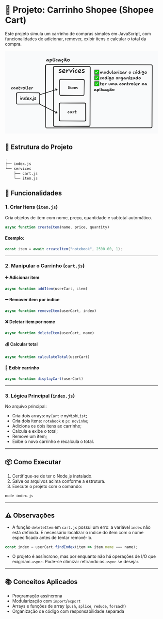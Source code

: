 # 🛒 Projeto: Carrinho Shopee (Shopee Cart)

Este projeto simula um carrinho de compras simples em JavaScript, com funcionalidades de adicionar, remover, exibir itens e calcular o total da compra.

<p align="center">
  <img src="image/schema.png" alt="Foto do esquema da aplicação" />
</p>

## 📁 Estrutura do Projeto

```
.
├── index.js
└── services
    ├── cart.js
    └── item.js
```

## 🚀 Funcionalidades

### 1. Criar Itens (`item.js`)
Cria objetos de item com nome, preço, quantidade e subtotal automático.

```js
async function createItem(name, price, quantity)
```

#### Exemplo:
```js
const item = await createItem("notebook", 2500.00, 1);
```

---

### 2. Manipular o Carrinho (`cart.js`)

#### ➕ Adicionar item
```js
async function addItem(userCart, item)
```

#### ➖ Remover item por índice
```js
async function removeItem(userCart, index)
```

#### ❌ Deletar item por nome
```js
async function deleteItem(userCart, name)
```

#### 💰 Calcular total
```js
async function calculateTotal(userCart)
```

#### 🧾 Exibir carrinho
```js
async function displayCart(userCart)
```

---

### 3. Lógica Principal (`index.js`)

No arquivo principal:

- Cria dois arrays: `myCart` e `myWishList`;
- Cria dois itens: `notebook` e `pc novinho`;
- Adiciona os dois itens ao carrinho;
- Calcula e exibe o total;
- Remove um item;
- Exibe o novo carrinho e recalcula o total.

---

## 📦 Como Executar

1. Certifique-se de ter o Node.js instalado.
2. Salve os arquivos acima conforme a estrutura.
3. Execute o projeto com o comando:

```bash
node index.js
```

---

## ⚠️ Observações

- A função `deleteItem` em `cart.js` possui um erro: a variável `index` não está definida. É necessário localizar o índice do item com o nome especificado antes de tentar removê-lo.
  
```js
const index = userCart.findIndex(item => item.name === name);
```

- O projeto é assíncrono, mas por enquanto não há operações de I/O que exigiriam `async`. Pode-se otimizar retirando os `async` se desejar.

---

## 📚 Conceitos Aplicados

- Programação assíncrona  
- Modularização com `import`/`export`  
- Arrays e funções de array (`push`, `splice`, `reduce`, `forEach`)  
- Organização de código com responsabilidade separada
